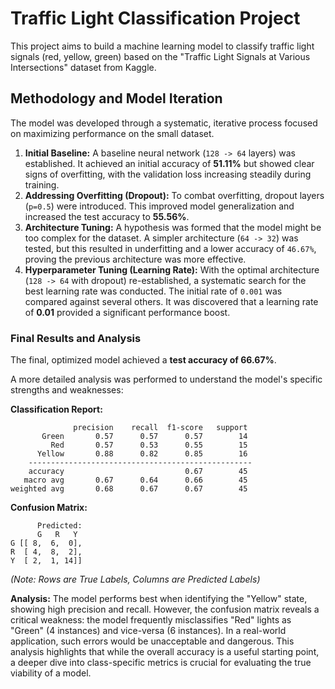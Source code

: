 # Traffic Light Classification Project

This project aims to build a machine learning model to classify traffic light signals (red, yellow, green) based on the "Traffic Light Signals at Various Intersections" dataset from Kaggle.

## Methodology and Model Iteration

The model was developed through a systematic, iterative process focused on maximizing performance on the small dataset.

1.  **Initial Baseline:** A baseline neural network (`128 -> 64` layers) was established. It achieved an initial accuracy of **51.11%** but showed clear signs of overfitting, with the validation loss increasing steadily during training.
2.  **Addressing Overfitting (Dropout):** To combat overfitting, dropout layers (`p=0.5`) were introduced. This improved model generalization and increased the test accuracy to **55.56%**.
3.  **Architecture Tuning:** A hypothesis was formed that the model might be too complex for the dataset. A simpler architecture (`64 -> 32`) was tested, but this resulted in underfitting and a lower accuracy of `46.67%`, proving the previous architecture was more effective.
4.  **Hyperparameter Tuning (Learning Rate):** With the optimal architecture (`128 -> 64` with dropout) re-established, a systematic search for the best learning rate was conducted. The initial rate of `0.001` was compared against several others. It was discovered that a learning rate of **0.01** provided a significant performance boost.

### Final Results and Analysis

The final, optimized model achieved a **test accuracy of 66.67%**.

A more detailed analysis was performed to understand the model's specific strengths and weaknesses:

**Classification Report:**
```
              precision    recall  f1-score   support
       Green       0.57      0.57      0.57        14
         Red       0.57      0.53      0.55        15
      Yellow       0.88      0.82      0.85        16
    --------------------------------------------------
    accuracy                           0.67        45
   macro avg       0.67      0.64      0.66        45
weighted avg       0.68      0.67      0.67        45
```

**Confusion Matrix:**
```
      Predicted:
      G   R   Y
G [[ 8,  6,  0],
R  [ 4,  8,  2],
Y  [ 2,  1, 14]]
```
*(Note: Rows are True Labels, Columns are Predicted Labels)*

**Analysis:**
The model performs best when identifying the "Yellow" state, showing high precision and recall. However, the confusion matrix reveals a critical weakness: the model frequently misclassifies "Red" lights as "Green" (4 instances) and vice-versa (6 instances). In a real-world application, such errors would be unacceptable and dangerous. This analysis highlights that while the overall accuracy is a useful starting point, a deeper dive into class-specific metrics is crucial for evaluating the true viability of a model. 